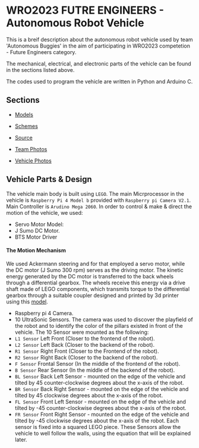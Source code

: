 
# WRO2023 FUTRE ENGINEERS - Autonomous Robot Vehicle

This is a breif description about the autonomous robot vehicle used by team 'Autonomous Buggies' in the aim of participating in WRO2023 competetion - Future Engineers category. 
 

The mechanical, electrical, and electronic parts of the vehicle can be found in the sections listed above.

The codes used to program the vehicle are written in Python and Arduino C.
## Sections

 - [Models](https://awesomeopensource.com/project/elangosundar/awesome-README-templates)
 - [Schemes](https://github.com/matiassingers/awesome-readme)
 - [Source](https://bulldogjob.com/news/449-how-to-write-a-good-readme-for-your-github-project)

- [Team Photos](https://bulldogjob.com/news/449-how-to-write-a-good-readme-for-your-github-project)
- [Vehicle Photos](https://bulldogjob.com/news/449-how-to-write-a-good-readme-for-your-github-project)



## Vehicle Parts & Design
The vehicle main body is built using `LEGO`.
The main Micrprocessor in the vehicle is `Raspberry Pi 4 Model b` provided with `Raspberry pi Camera V2.1`.
Main Controller is `Arudino Mega 2060`.
In order to control & make & direct the motion of the vehicle, we used:
- Servo Motor Model:
- J Sumo DC Motor.
- BTS Motor Driver
#### The Motion Mechanism 
We used Ackermann steering and for that employed a servo motor, while the DC motor (J Sumo 300 rpm) serves as the driving motor. The kinetic energy generated by the DC motor is transferred to the back wheels through a differential gearbox. The wheels receive this energy via a drive shaft made of LEGO components, which transmits torque to the differential gearbox through a suitable coupler designed and printed by 3d printer using this [model]().

- Raspberry pi 4 Camera.
- 10 UltraSonic Sensors.
The camera was used to discover the playfield of the robot and to identify the color of the pillars existed in front of the vehicle.
The 10 Sensor were mounted as the following:
- `L1 Sensor` Left Front (Closer to the frontend of the robot).
- `L2 Sensor` Left Back (Closer to the backend of the robot).
- `R1 Sensor` Right Front (Closer to the Frontend of the robot).
- `R2 Sensor` Right Back (Closer to the backend of the robot).
- `F Sensor` Frontal Sensor (In the middle of the frontend of the robot).
- `B Sensor` Rear Sensor (In the middle of the backend of the robot).
- `BL Sensor` Back Left Sensor - mounted on the edge of the vehicle and tilted by 45 counter-clockwise degrees about the x-axis of the robot.  
- `BR Sensor` Back Right Sensor - mounted on the edge of the vehicle and tilted by 45 clockwise degrees about the x-axis of the robot.
- `FL Sensor` Front Left Sensor - mounted on the edge of the vehicle and tilted by -45 counter-clockwise degrees about the x-axis of the robot.  
- `FR Sensor` Front Right Sensor - mounted on the edge of the vehicle and tilted by -45 clockwise degrees about the x-axis of the robot.
Each sensor is fixed into a squared LEGO piece. These Sensors allow the vehicle to well follow the walls, using the equation that will be explained later.

